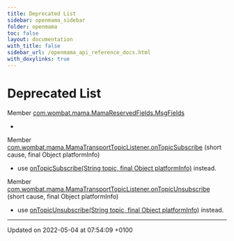 ```yaml
---
title: Deprecated List
sidebar: openmama_sidebar
folder: openmama
toc: false
layout: documentation
with_title: false
sidebar_url: /openmama_api_reference_docs.html
with_doxylinks: true
---
```


# Deprecated List






Member [com.wombat.mama.MamaReservedFields.MsgFields](classcom_1_1wombat_1_1mama_1_1MamaReservedFields.html#variable-msgfields)

* 

Member [com.wombat.mama.MamaTransportTopicListener.onTopicSubscribe](classcom_1_1wombat_1_1mama_1_1MamaTransportTopicListener.html#function-ontopicsubscribe)  (short cause, final Object platformInfo)

* use [onTopicSubscribe(String topic, final Object platformInfo)](classcom_1_1wombat_1_1mama_1_1MamaTransportTopicListener.html#function-ontopicsubscribe) instead.  

Member [com.wombat.mama.MamaTransportTopicListener.onTopicUnsubscribe](classcom_1_1wombat_1_1mama_1_1MamaTransportTopicListener.html#function-ontopicunsubscribe)  (short cause, final Object platformInfo)

* use [onTopicUnsubscribe(String topic, final Object platformInfo)](classcom_1_1wombat_1_1mama_1_1MamaTransportTopicListener.html#function-ontopicunsubscribe) instead. 

-------------------------------

Updated on 2022-05-04 at 07:54:09 +0100
